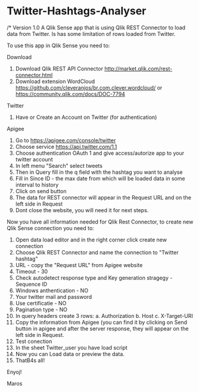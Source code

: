 # Twitter-Hashtags-Analyser

/* Version 1.0
A Qlik Sense app that is using Qlik REST Connector to load data from Twitter. Is has some limitation of rows loaded from Twitter.


To use this app in Qlik Sense you need to: 

Download
1. Download Qlik REST API Connector http://market.qlik.com/rest-connector.html
2. Download extension WordCloud https://github.com/cleveranjos/br.com.clever.wordcloud/ or https://community.qlik.com/docs/DOC-7794

Twitter
1. Have or Create an Account on Twitter (for authentication)

Apigee
1. Go to https://apigee.com/console/twitter
2. Choose service https://api.twitter.com/1.1
3. Choose authentication OAuth 1 and give access/autorize app to your twitter account
4. In left menu "Search" select tweets 
5. Then in Query fill in the q field with the hashtag you want to analyse
6. Fill in Since ID - the max date from which will be loaded data in some interval to history
7. Click on send button
8. The data for REST connector will appear in the Request URL and on the left side in Request
9. Dont close the website, you will need it for next steps.

Now you have all information needed for Qlik Rest Connector, to create new Qlik Sense connection you need to:
1. Open data load editor and in the right corner click create new connection
2. Choose Qlik REST Connector and name the connection to "Twitter hashtag"
3. URL - copy the "Request URL" from Apigee website 
4. Timeout - 30
5. Check autodetect response type and Key generation stragegy - Sequence ID
6. Windows anthentication - NO
7. Your twitter mail and password
8. Use certificatie - NO
9. Pagination type - NO
10. In query headers create 3 rows:
	a. Authorization
    b. Host
    c. X-Target-URI
11. Copy the information from Apigee (you can find it by clicking on Send button in apigee and after the server response, 
	they will appear on the left side in Request.
12. Test conection    
13. In the sheet Twitter_user you have load script
14. Now you can Load data or preview the data.
15. ThatB4s all!

Enyoj!

Maros
